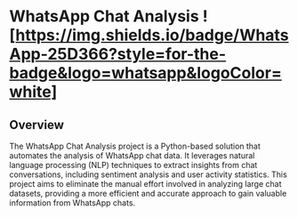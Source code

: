 # WhatsApp Chat Analysis ! [https://img.shields.io/badge/WhatsApp-25D366?style=for-the-badge&logo=whatsapp&logoColor=white]


## Overview
The WhatsApp Chat Analysis project is a Python-based solution that automates the analysis of WhatsApp chat data. It leverages natural language processing (NLP) techniques to extract insights from chat conversations, including sentiment analysis and user activity statistics. This project aims to eliminate the manual effort involved in analyzing large chat datasets, providing a more efficient and accurate approach to gain valuable information from WhatsApp chats.
